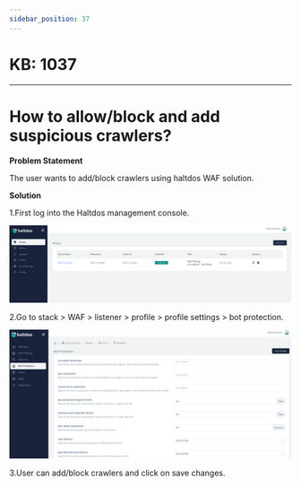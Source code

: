 ```yaml
---
sidebar_position: 37
---
```


# KB: 1037
-----------

# How to allow/block and add suspicious crawlers?

**Problem Statement**

The user wants to add/block crawlers using haltdos WAF solution.

**Solution**

1.First log into the Haltdos management console.

![kb-1037](/img/waf/v6/kb/d1.png)

2.Go to stack > WAF > listener > profile > profile settings > bot protection.

![kb-1037](/img/waf/v6/kb/bot1.png)

3.User can add/block crawlers and click on save changes.


